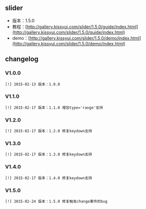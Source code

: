 ## slider

* 版本：1.5.0
* 教程：[http://gallery.kissyui.com/slider/1.5.0/guide/index.html](http://gallery.kissyui.com/slider/1.5.0/guide/index.html)
* demo：[http://gallery.kissyui.com/slider/1.5.0/demo/index.html](http://gallery.kissyui.com/slider/1.5.0/demo/index.html)

## changelog

### V1.0.0
    [!] 2015-02-13 版本：1.0.0

### V1.1.0
    [!] 2015-02-17 版本：1.1.0 增加type='range'支持
    
### V1.2.0
    [!] 2015-02-17 版本：1.2.0 修复keydown支持
    
### V1.3.0
    [!] 2015-02-17 版本：1.3.0 修复keydown支持

### V1.4.0
    [!] 2015-02-17 版本：1.4.0 修复keydown支持
    
### V1.5.0
    [!] 2015-02-24 版本：1.5.0 修复触发change事件的bug
